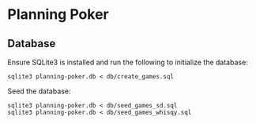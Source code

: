 # Planning Poker

## Database
Ensure SQLite3 is installed and run the following to initialize the database:

```
sqlite3 planning-poker.db < db/create_games.sql
```

Seed the database:

```
sqlite3 planning-poker.db < db/seed_games_sd.sql
sqlite3 planning-poker.db < db/seed_games_whisqy.sql
```

